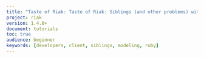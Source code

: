 ```yaml
---
title: "Taste of Riak: Taste of Riak: Siblings (and other problems) with Ruby"
project: riak
version: 1.4.8+
document: tutorials
toc: true
audience: beginner
keywords: [developers, client, siblings, modeling, ruby]
---
```

